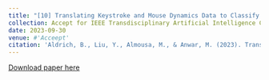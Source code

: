 ```yaml
---
title: "[10] Translating Keystroke and Mouse Dynamics Data to Classify Human Mood"
collection: Accept for IEEE Transdisciplinary Artificial Intelligence Conference
date: 2023-09-30
venue: #'Acceept'
citation: 'Aldrich, B., Liu, Y., Almousa, M., & Anwar, M. (2023). Translating Keystroke and Mouse Dynamics Data to Classify Human Mood.'
---
```


[Download paper here](https://ieeexplore.ieee.org/abstract/document/10387611)
